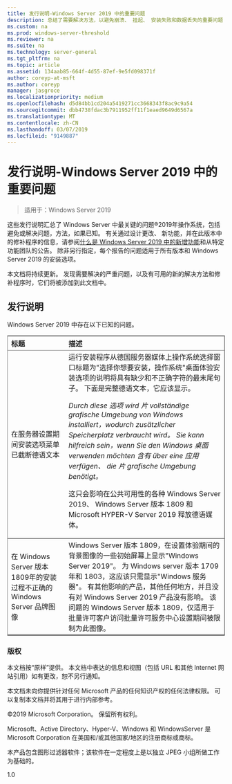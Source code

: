 ```yaml
---
title: 发行说明-Windows Server 2019 中的重要问题
description: 总结了需要解决方法，以避免崩溃、 挂起、 安装失败和数据丢失的重要问题
ms.custom: na
ms.prod: windows-server-threshold
ms.reviewer: na
ms.suite: na
ms.technology: server-general
ms.tgt_pltfrm: na
ms.topic: article
ms.assetid: 134aab85-664f-4d55-87ef-9e5fd098371f
author: coreyp-at-msft
ms.author: coreyp
manager: jasgroce
ms.localizationpriority: medium
ms.openlocfilehash: d5d84bb1cd204a5419271cc3668343f8ac9c9a54
ms.sourcegitcommit: dbb4738fdac3b7911952ff11f1eaed9649d6567a
ms.translationtype: MT
ms.contentlocale: zh-CN
ms.lasthandoff: 03/07/2019
ms.locfileid: "9149887"
---
```

# 发行说明-Windows Server 2019 中的重要问题

>适用于：Windows Server 2019

这些发行说明汇总了 Windows Server 中最关键的问题&reg;2019年操作系统，包括避免或解决问题，方法，如果已知。 有关通过设计更改、 新功能，并在此版本中的修补程序的信息，请参阅[什么是 Windows Server 2019 中的新增功能](whats-new-19.md)和从特定功能团队的公告。 除非另行指定，每个报告的问题适用于所有版本和 Windows Server 2019 的安装选项。  

本文档将持续更新。 发现需要解决的严重问题，以及有可用的新的解决方法和修补程序时，它们将被添加到此文档中。  
  
## 发行说明
Windows Server 2019 中存在以下已知的问题。 
<table border="1" rules="rows">
  <thead align="left" valign="middle">
    <tr>
      <th>标题</th>
      <th>描述</th>
    </tr>
  </thead>
  <tbody align="left" valign="middle">
    <tr>
      <td>在服务器设置期间安装选项菜单已截断德语文本</td>
      <td>运行安装程序从德国服务器媒体上操作系统选择窗口标题为"选择你想要安装，操作系统"桌面体验安装选项的说明将具有缺少和不正确字符的最末尾句子。 下面是完整德语文本，它应该显示。  
      <br/>
      <p><i>Durch diese 选项 wird 片 vollständige grafische Umgebung von Windows installiert，wodurch zusätzlicher Speicherplatz verbraucht wird。 Sie kann hilfreich sein，wenn Sie den Windows 桌面 verwenden möchten 含有 über eine 应用 verfügen、 die 片 grafische Umgebung benötigt。</i> </p>
      <p>这只会影响在公共可用性的各种 Windows Server 2019、 Windows Server 版本 1809 和 Microsoft HYPER-V Server 2019 释放德语媒体。</p></td>
    </tr>
    <tr>
      <td>在 Windows Server 版本 1809年的安装过程不正确的 Windows Server 品牌图像  </td>
      <td>Windows Server 版本 1809，在设置体验期间的背景图像的一些初始屏幕上显示"Windows Server 2019"。  为 Windows server 版本 1709年和 1803，这应该只需显示"Windows 服务器"。  有其他影响的产品，其他任何地方，并且没有对 Windows Server 2019 产品没有影响。  该问题的 Windows Server 版本 1809，仅适用于批量许可客户访问批量许可服务中心设置期间被限制为此图像。  
      </td>
    </tr>
  </tbody>
</table>


### 版权  
本文档按“原样”提供。 本文档中表达的信息和视图（包括 URL 和其他 Internet 网站引用）如有更改，恕不另行通知。  

本文档未向你提供针对任何 Microsoft 产品的任何知识产权的任何法律权限。 可以复制本文档并将其用于进行内部参考。  

&copy;2019 Microsoft Corporation。 保留所有权利。  

Microsoft、Active Directory、Hyper-V、Windows 和 WindowsServer 是 Microsoft Corporation 在美国和/或其他国家/地区的注册商标或商标。  

本产品包含图形过滤器软件；该软件在一定程度上是以独立 JPEG 小组所做工作为基础的。  


1.0  
